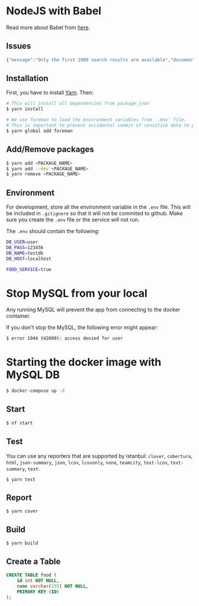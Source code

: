# NodeJS with Babel
Read more about Babel from [here](https://babeljs.io/).

## Issues


```bash
{"message":"Only the first 1000 search results are available","documentation_url":"https://developer.github.com/v3/search/"}
```

## Installation

First, you have to install [Yarn](https://yarnpkg.com/lang/en/docs/install/). Then:

```bash
# This will install all dependencies from package.json
$ yarn install

# We use foreman to load the environment variables from `.env` file.
# This is important to prevent accidental commit of sensitive data to github
$ yarn global add foreman
```

## Add/Remove packages

```bash
$ yarn add <PACKAGE_NAME>
$ yarn add --dev <PACKAGE_NAME>
$ yarn remove <PACKAGE_NAME>
```

## Environment

For development, store all the environment variable in the `.env` file. This will be included in `.gitignore` so that it will not be commited to github.
Make sure you create the `.env` file or the service will not run.

The `.env` should contain the following:
```bash
DB_USER=user
DB_PASS=123456
DB_NAME=testdb
DB_HOST=localhost

FOOD_SERVICE=true
```

# Stop MySQL from your local

Any running MySQL will prevent the app from connecting to the docker container.

If you don't stop the MySQL, the following error might appear:
```bash
$ error 1044 (42000): access denied for user
```

# Starting the docker image with MySQL DB
```bash
$ docker-compose up -d
```

## Start

```bash
$ nf start
```

## Test

You can use any reporters that are supported by istanbul: `clover`, `cobertura`, `html`, `json-summary`, `json`, `lcov`, `lcovonly`, `none`, `teamcity`, `text-lcov`, `text-summary`, `text`.

```
$ yarn test
```

## Report

```
$ yarn cover
```

## Build

```
$ yarn build
```

## Create a Table

```sql
CREATE TABLE food (
    id int NOT NULL,
    name varchar(255) NOT NULL,
    PRIMARY KEY (ID)
);
```


